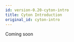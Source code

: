 ```yaml
---
id: version-0.20-cyton-intro
title: Cyton Introduction
original_id: cyton-intro
---
```


Coming soon